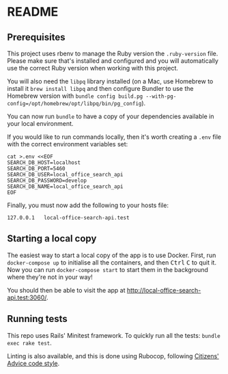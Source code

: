 # README

## Prerequisites

This project uses rbenv to manage the Ruby version the `.ruby-version` file.
Please make sure that's installed and configured and you will automatically
use the correct Ruby version when working with this project.

You will also need the `libpq` library installed (on a Mac, use Homebrew to
install it `brew install libpq` and then configure Bundler to use the Homebrew
version with `bundle config build.pg --with-pg-config=/opt/homebrew/opt/libpq/bin/pg_config`).

You can now run `bundle` to have a copy of your dependencies available in
your local environment.

If you would like to run commands locally, then it's worth creating a `.env`
file with the correct environment variables set:

```shell
cat >.env <<EOF
SEARCH_DB_HOST=localhost
SEARCH_DB_PORT=5460
SEARCH_DB_USER=local_office_search_api
SEARCH_DB_PASSWORD=develop
SEARCH_DB_NAME=local_office_search_api
EOF
```

Finally, you must now add the following to your hosts file:

```
127.0.0.1	local-office-search-api.test
```

## Starting a local copy

The easiest way to start a local copy of the app is to use Docker. First, run
`docker-compose up` to initialise all the containers, and then <kbd>Ctrl</kbd>
<kbd>C</kbd> to quit it. Now you can run `docker-compose start` to start them
in the background where they're not in your way!

You should then be able to visit the app at http://local-office-search-api.test:3060/.

## Running tests

This repo uses Rails' Minitest framework. To quickly run all the tests:
`bundle exec rake test`.

Linting is also available, and this is done using Rubocop, following
[Citizens' Advice code style](https://github.com/citizensadvice/citizens-advice-style-ruby).

